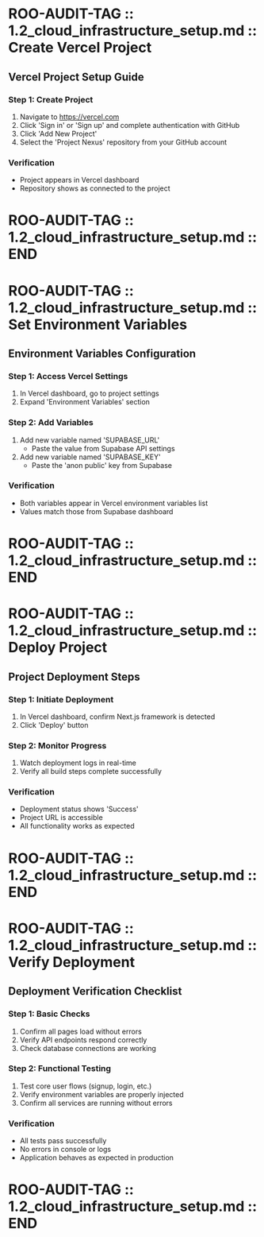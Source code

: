 # ROO-AUDIT-TAG :: 1.2_cloud_infrastructure_setup.md :: Create Vercel Project
## Vercel Project Setup Guide

### Step 1: Create Project
1. Navigate to https://vercel.com
2. Click 'Sign in' or 'Sign up' and complete authentication with GitHub
3. Click 'Add New Project'
4. Select the 'Project Nexus' repository from your GitHub account

### Verification
- Project appears in Vercel dashboard
- Repository shows as connected to the project

# ROO-AUDIT-TAG :: 1.2_cloud_infrastructure_setup.md :: END
# ROO-AUDIT-TAG :: 1.2_cloud_infrastructure_setup.md :: Set Environment Variables
## Environment Variables Configuration

### Step 1: Access Vercel Settings
1. In Vercel dashboard, go to project settings
2. Expand 'Environment Variables' section

### Step 2: Add Variables
1. Add new variable named 'SUPABASE_URL'
   - Paste the value from Supabase API settings
2. Add new variable named 'SUPABASE_KEY'
   - Paste the 'anon public' key from Supabase

### Verification
- Both variables appear in Vercel environment variables list
- Values match those from Supabase dashboard

# ROO-AUDIT-TAG :: 1.2_cloud_infrastructure_setup.md :: END
# ROO-AUDIT-TAG :: 1.2_cloud_infrastructure_setup.md :: Deploy Project
## Project Deployment Steps

### Step 1: Initiate Deployment
1. In Vercel dashboard, confirm Next.js framework is detected
2. Click 'Deploy' button

### Step 2: Monitor Progress
1. Watch deployment logs in real-time
2. Verify all build steps complete successfully

### Verification
- Deployment status shows 'Success'
- Project URL is accessible
- All functionality works as expected

# ROO-AUDIT-TAG :: 1.2_cloud_infrastructure_setup.md :: END
# ROO-AUDIT-TAG :: 1.2_cloud_infrastructure_setup.md :: Verify Deployment
## Deployment Verification Checklist

### Step 1: Basic Checks
1. Confirm all pages load without errors
2. Verify API endpoints respond correctly
3. Check database connections are working

### Step 2: Functional Testing
1. Test core user flows (signup, login, etc.)
2. Verify environment variables are properly injected
3. Confirm all services are running without errors

### Verification
- All tests pass successfully
- No errors in console or logs
- Application behaves as expected in production

# ROO-AUDIT-TAG :: 1.2_cloud_infrastructure_setup.md :: END